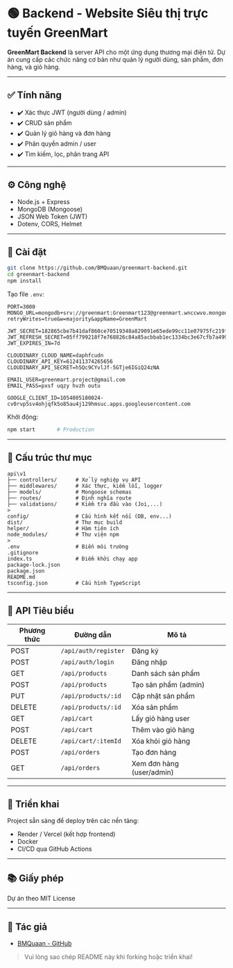 # 🟢 Backend - Website Siêu thị trực tuyến GreenMart

**GreenMart Backend** là server API cho một ứng dụng thương mại điện tử. Dự án cung cấp các chức năng cơ bản như quản lý người dùng, sản phẩm, đơn hàng, và giỏ hàng.

---

## ✅ Tính năng

* ✔️ Xác thực JWT (người dùng / admin)
* ✔️ CRUD sản phẩm
* ✔️ Quản lý giỏ hàng và đơn hàng
* ✔️ Phân quyền admin / user
* ✔️ Tìm kiếm, lọc, phân trang API

---

## ⚙️ Công nghệ

* Node.js + Express
* MongoDB (Mongoose)
* JSON Web Token (JWT)
* Dotenv, CORS, Helmet

---

## 💪 Cài đặt

```bash
git clone https://github.com/BMQuaan/greenmart-backend.git
cd greenmart-backend
npm install
```

Tạo file `.env`:

```env
PORT=3000
MONGO_URL=mongodb+srv://greenmart:Greenmart123@greenmart.wnccwvo.mongodb.net/GreenMart?retryWrites=true&w=majority&appName=GreenMart

JWT_SECRET=182865cbe7b41daf860ce70519348a829091e65ede99cc11e07975fc219ff642
JWT_REFRESH_SECRET=05ff799218f7e768826c84a85acbbab1ec1334bc3e67cfb7a49965d133c5df77
JWT_EXPIRES_IN=7d

CLOUDINARY_CLOUD_NAME=daphfcudn
CLOUDINARY_API_KEY=612411374265656
CLOUDINARY_API_SECRET=h5Qc9CYvlJf-5GTje6IGiQ24zNA

EMAIL_USER=greenmart.project@gmail.com
EMAIL_PASS=pxsf uqzy hvzh outu

GOOGLE_CLIENT_ID=1054005180024-cv0rvp5sv4ohjqfk5o85au4j129hmsuc.apps.googleusercontent.com
```

Khởi động:

```bash
npm start       # Production
```

---

## 📂 Cấu trúc thư mục

```
api\v1
├── controllers/      # Xử lý nghiệp vụ API
├── middlewares/      # Xác thực, kiểm lỗi, logger
├── models/           # Mongoose schemas
├── routes/           # Định nghĩa route
├── validations/      # Kiểm tra đầu vào (Joi,...)
>
config/               # Cấu hình kết nối (DB, env...)
dist/                 # Thư mục build
helper/               # Hàm tiện ích
node_modules/         # Thư viện npm
>
.env                  # Biến môi trường
.gitignore
index.ts              # Điểm khởi chạy app
package-lock.json
package.json
README.md
tsconfig.json         # Cấu hình TypeScript
```

---

## 📓 API Tiêu biểu

| Phương thức | Đường dẫn            | Mô tả                     |
| ----------- | -------------------- | ------------------------- |
| POST        | `/api/auth/register` | Đăng ký                   |
| POST        | `/api/auth/login`    | Đăng nhập                 |
| GET         | `/api/products`      | Danh sách sản phẩm        |
| POST        | `/api/products`      | Tạo sản phẩm (admin)      |
| PUT         | `/api/products/:id`  | Cập nhật sản phẩm         |
| DELETE      | `/api/products/:id`  | Xóa sản phẩm              |
| GET         | `/api/cart`          | Lấy giỏ hàng user         |
| POST        | `/api/cart`          | Thêm vào giỏ hàng         |
| DELETE      | `/api/cart/:itemId`  | Xóa khỏi giỏ hàng         |
| POST        | `/api/orders`        | Tạo đơn hàng              |
| GET         | `/api/orders`        | Xem đơn hàng (user/admin) |

---

## 🚀 Triển khai

Project sẵn sàng để deploy trên các nền tảng:

* Render / Vercel (kết hợp frontend)
* Docker
* CI/CD qua GitHub Actions

---

## 📚 Giấy phép

Dự án theo MIT License

---

## 🤝 Tác giả

* [BMQuaan - GitHub](https://github.com/BMQuaan)

> Vui lòng sao chép README này khi forking hoặc triển khai!
